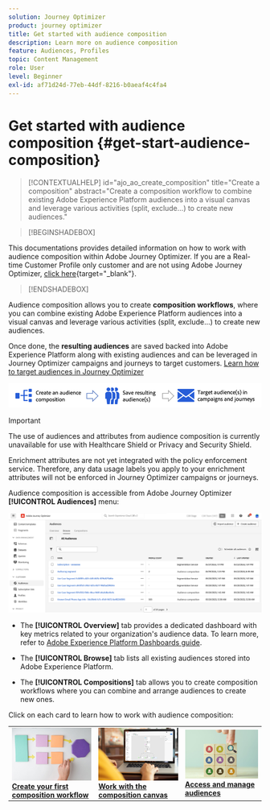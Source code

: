 ```yaml
---
solution: Journey Optimizer
product: journey optimizer
title: Get started with audience composition
description: Learn more on audience composition
feature: Audiences, Profiles
topic: Content Management
role: User
level: Beginner
exl-id: af71d24d-77eb-44df-8216-b0aeaf4c4fa4
---
```

# Get started with audience composition {#get-start-audience-composition}

>[!CONTEXTUALHELP]
>id="ajo_ao_create_composition"
>title="Create a composition"
>abstract="Create a composition workflow to combine existing Adobe Experience Platform audiences into a visual canvas and leverage various activities (split, exclude...) to create new audiences."

>[!BEGINSHADEBOX]

This documentations provides detailed information on how to work with audience composition within Adobe Journey Optimizer. If you are a Real-time Customer Profile only customer and are not using Adobe Journey Optimizer, [click here](https://experienceleague.adobe.com/docs/experience-platform/segmentation/ui/audience-composition.html){target="_blank"}.

>[!ENDSHADEBOX]

Audience composition allows you to create **composition workflows**, where you can combine existing Adobe Experience Platform audiences into a visual canvas and leverage various activities (split, exclude...) to create new audiences.

Once done, the **resulting audiences** are saved backed into Adobe Experience Platform along with existing audiences and can be leveraged in Journey Optimizer campaigns and journeys to target customers. [Learn how to target audiences in Journey Optimizer](../audience/about-audiences.md#segments-in-journey-optimizer)

![](assets/audiences-process.png)

>[!IMPORTANT]
>
>The use of audiences and attributes from audience composition is currently unavailable for use with Healthcare Shield or Privacy and Security Shield.
>
>Enrichment attributes are not yet integrated with the policy enforcement service. Therefore, any data usage labels you apply to your enrichment attributes will not be enforced in Journey Optimizer campaigns or journeys.

Audience composition is accessible from Adobe Journey Optimizer **[!UICONTROL Audiences]** menu:

![](assets/audiences-browse.png)

* The **[!UICONTROL Overview]** tab provides a dedicated dashboard with key metrics related to your organization's audience data. To learn more, refer to [Adobe Experience Platform Dashboards guide](https://experienceleague.adobe.com/docs/experience-platform/dashboards/guides/segments.html).

* The **[!UICONTROL Browse]** tab lists all existing audiences stored into Adobe Experience Platform.

* The **[!UICONTROL Compositions]** tab allows you to create composition workflows where you can combine and arrange audiences to create new ones.

Click on each card to learn how to work with audience composition:

<table style="table-layout:fixed"><tr style="border: 0;">
<td><a href="create-compositions.md"><img alt="Create composition workflows" src="../assets/do-not-localize/ao-workflows.jpg"></a>
<div><a href="create-compositions.md"><strong>Create your first composition workflow</strong></a></div></td>
<td><a href="composition-canvas.md"><img alt="Work with the composition canvas" src="../assets/do-not-localize/ao-canvas.jpg"></a>
<div><a href="composition-canvas.md"><strong>Work with the composition canvas</strong></a></div></td>
<td><a href="access-audiences.md"><img alt="Access and manage audiences" src="../assets/do-not-localize/ao-audiences.jpeg"></a>
<div><a href="access-audiences.md"><strong>Access and manage audiences</strong></a></div></td>
</tr></table>
